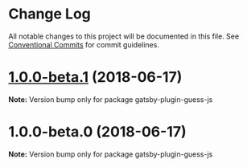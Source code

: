 # Change Log

All notable changes to this project will be documented in this file.
See [Conventional Commits](https://conventionalcommits.org) for commit guidelines.

<a name="1.0.0-beta.1"></a>
# [1.0.0-beta.1](https://github.com/gatsbyjs/gatsby/compare/gatsby-plugin-guess-js@1.0.0-beta.0...gatsby-plugin-guess-js@1.0.0-beta.1) (2018-06-17)

**Note:** Version bump only for package gatsby-plugin-guess-js





<a name="1.0.0-beta.0"></a>
# 1.0.0-beta.0 (2018-06-17)

**Note:** Version bump only for package gatsby-plugin-guess-js
